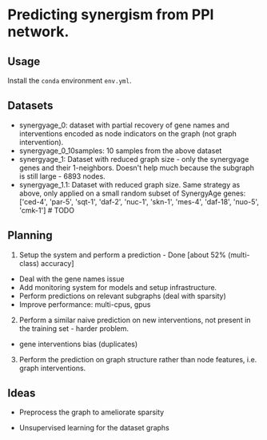 # Predicting synergism from PPI network.

## Usage

Install the `conda` environment `env.yml`.

## Datasets

- synergyage_0: dataset with partial recovery of gene names and interventions encoded as node indicators on the graph (not graph intervention).
- synergyage_0_10samples: 10 samples from the above dataset
- synergyage_1: Dataset with reduced graph size - only the synergyage genes and their 1-neighbors. Doesn't help much because the subgraph is still large - 6893 nodes.
- synergyage_1.1: Dataset with reduced graph size. Same strategy as above, only applied on a small random subset of SynergyAge genes: ['ced-4', 'par-5', 'sqt-1', 'daf-2', 'nuc-1', 'skn-1', 'mes-4', 'daf-18', 'nuo-5', 'cmk-1']  # TODO

## Planning

1. Setup the system and perform a prediction - Done \[about 52% (multi-class) accuracy\]

- Deal with the gene names issue 
- Add monitoring system for models and setup infrastructure.
- Perform predictions on relevant subgraphs (deal with sparsity)
- Improve performance: multi-cpus, gpus

2. Perform a similar naive prediction on new interventions, not present in the training set - harder problem.
- gene interventions bias (duplicates)

3. Perform the prediction on graph structure rather than node features, i.e. graph interventions.

## Ideas

- Preprocess the graph to ameliorate sparsity

- Unsupervised learning for the dataset graphs